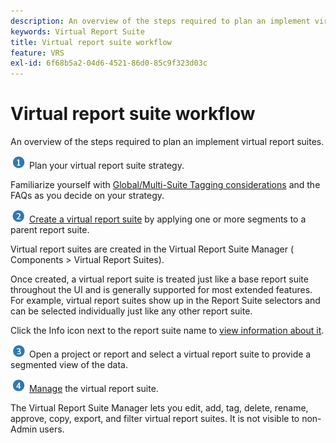 ```yaml
---
description: An overview of the steps required to plan an implement virtual report suites.
keywords: Virtual Report Suite
title: Virtual report suite workflow
feature: VRS
exl-id: 6f68b5a2-04d6-4521-86d0-85c9f323d03c
---
```

# Virtual report suite workflow

An overview of the steps required to plan an implement virtual report suites.

![](/help/admin/admin/c-manage-report-suites/c-edit-report-suites/general/c-server-side-forwarding/assets/step1_icon.png) Plan your virtual report suite strategy.

Familiarize yourself with [Global/Multi-Suite Tagging considerations](/help/components/vrs/vrs-considerations.md) and the FAQs as you decide on your strategy.

![](/help/admin/admin/c-manage-report-suites/c-edit-report-suites/general/c-server-side-forwarding/assets/step2_icon.png) [Create a virtual report suite](/help/components/vrs/c-workflow-vrs/vrs-create.md) by applying one or more segments to a parent report suite.

Virtual report suites are created in the Virtual Report Suite Manager ( Components > Virtual Report Suites).

Once created, a virtual report suite is treated just like a base report suite throughout the UI and is generally supported for most extended features. For example, virtual report suites show up in the Report Suite selectors and can be selected individually just like any other report suite.

Click the Info icon next to the report suite name to [view information about it](/help/components/vrs/c-workflow-vrs/vrs-view.md).

![](/help/admin/admin/c-manage-report-suites/c-edit-report-suites/general/c-server-side-forwarding/assets/step3_icon.png) Open a project or report and select a virtual report suite to provide a segmented view of the data.

![](assets/step4_icon.png) [Manage](/help/components/vrs/c-workflow-vrs/vrs-manage.md) the virtual report suite.

The Virtual Report Suite Manager lets you edit, add, tag, delete, rename, approve, copy, export, and filter virtual report suites. It is not visible to non-Admin users.

